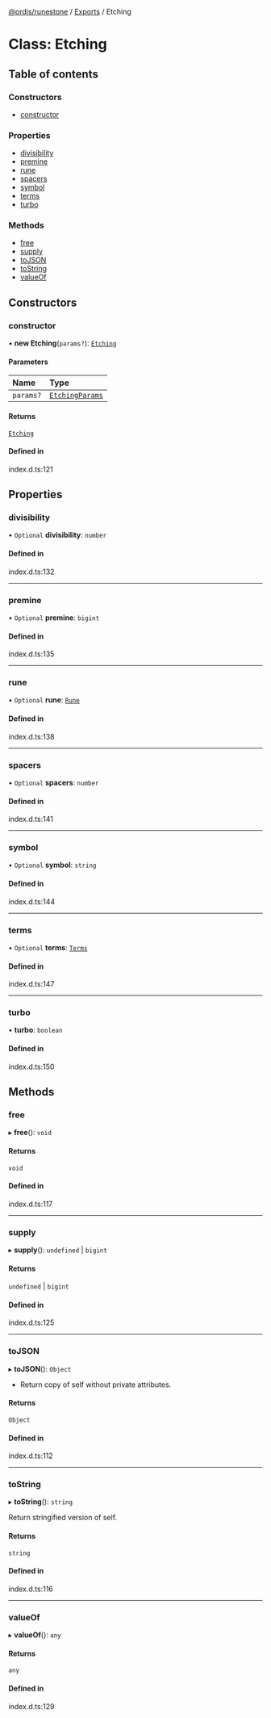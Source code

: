 [@ordjs/runestone](../README.md) / [Exports](../modules.md) / Etching

# Class: Etching

## Table of contents

### Constructors

- [constructor](Etching.md#constructor)

### Properties

- [divisibility](Etching.md#divisibility)
- [premine](Etching.md#premine)
- [rune](Etching.md#rune)
- [spacers](Etching.md#spacers)
- [symbol](Etching.md#symbol)
- [terms](Etching.md#terms)
- [turbo](Etching.md#turbo)

### Methods

- [free](Etching.md#free)
- [supply](Etching.md#supply)
- [toJSON](Etching.md#tojson)
- [toString](Etching.md#tostring)
- [valueOf](Etching.md#valueof)

## Constructors

### constructor

• **new Etching**(`params?`): [`Etching`](Etching.md)

#### Parameters

| Name | Type |
| :------ | :------ |
| `params?` | [`EtchingParams`](../interfaces/EtchingParams.md) |

#### Returns

[`Etching`](Etching.md)

#### Defined in

index.d.ts:121

## Properties

### divisibility

• `Optional` **divisibility**: `number`

#### Defined in

index.d.ts:132

___

### premine

• `Optional` **premine**: `bigint`

#### Defined in

index.d.ts:135

___

### rune

• `Optional` **rune**: [`Rune`](Rune.md)

#### Defined in

index.d.ts:138

___

### spacers

• `Optional` **spacers**: `number`

#### Defined in

index.d.ts:141

___

### symbol

• `Optional` **symbol**: `string`

#### Defined in

index.d.ts:144

___

### terms

• `Optional` **terms**: [`Terms`](Terms.md)

#### Defined in

index.d.ts:147

___

### turbo

• **turbo**: `boolean`

#### Defined in

index.d.ts:150

## Methods

### free

▸ **free**(): `void`

#### Returns

`void`

#### Defined in

index.d.ts:117

___

### supply

▸ **supply**(): `undefined` \| `bigint`

#### Returns

`undefined` \| `bigint`

#### Defined in

index.d.ts:125

___

### toJSON

▸ **toJSON**(): `Object`

* Return copy of self without private attributes.

#### Returns

`Object`

#### Defined in

index.d.ts:112

___

### toString

▸ **toString**(): `string`

Return stringified version of self.

#### Returns

`string`

#### Defined in

index.d.ts:116

___

### valueOf

▸ **valueOf**(): `any`

#### Returns

`any`

#### Defined in

index.d.ts:129
